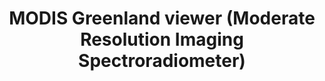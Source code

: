 ---
layout: resource
title: "MODIS Greenland viewer (Moderate Resolution Imaging Spectroradiometer) "
---